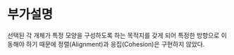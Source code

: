 부가설명
==================
선택된 각 개체가 특정 모양을 구성하도록 하는 목적지를 갖게 되어 특정한 방향으로 이동해야 하기 때문에 정렬(Alignment)과 응집(Cohesion)은 구현하지 않았다.
